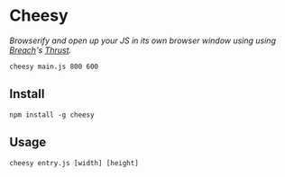 # Cheesy
*Browserify and open up your JS in its own browser window using using [Breach](https://github.com/breach/breach_core)'s [Thrust](https://github.com/breach/thrust).*

```
cheesy main.js 800 600
```

## Install

```
npm install -g cheesy
```

## Usage

```
cheesy entry.js [width] [height]
```
